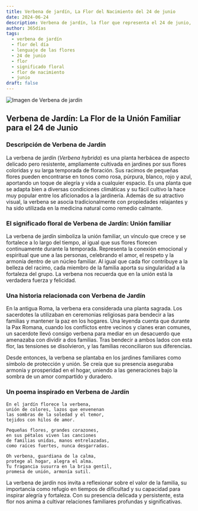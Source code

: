 ```yaml
---
title: Verbena de jardín, La Flor del Nacimiento del 24 de junio
date: 2024-06-24
description: Verbena de jardín, la flor que representa el 24 de junio, simboliza Unión familiar. Descubre su fascinante historia, significado en el lenguaje de las flores y una poesía que celebra su belleza.
author: 365días
tags:
  - verbena de jardín
  - flor del día
  - lenguaje de las flores
  - 24 de junio
  - flor
  - significado floral
  - flor de nacimiento
  - junio
draft: false
---
```


![Imagen de Verbena de jardín](https://cdn.pixabay.com/photo/2015/05/07/07/58/flowers-756181_640.jpg#center)


## Verbena de Jardín: La Flor de la Unión Familiar para el 24 de Junio

### Descripción de Verbena de Jardín

La verbena de jardín (_Verbena hybrida_) es una planta herbácea de aspecto delicado pero resistente, ampliamente cultivada en jardines por sus flores coloridas y su larga temporada de floración. Sus racimos de pequeñas flores pueden encontrarse en tonos como rosa, púrpura, blanco, rojo y azul, aportando un toque de alegría y vida a cualquier espacio. Es una planta que se adapta bien a diversas condiciones climáticas y su fácil cultivo la hace muy popular entre los aficionados a la jardinería. Además de su atractivo visual, la verbena se asocia tradicionalmente con propiedades relajantes y ha sido utilizada en la medicina natural como remedio calmante.

### El significado floral de Verbena de Jardín: Unión familiar

La verbena de jardín simboliza la unión familiar, un vínculo que crece y se fortalece a lo largo del tiempo, al igual que sus flores florecen continuamente durante la temporada. Representa la conexión emocional y espiritual que une a las personas, celebrando el amor, el respeto y la armonía dentro de un núcleo familiar. Al igual que cada flor contribuye a la belleza del racimo, cada miembro de la familia aporta su singularidad a la fortaleza del grupo. La verbena nos recuerda que en la unión está la verdadera fuerza y felicidad.

### Una historia relacionada con Verbena de Jardín

En la antigua Roma, la verbena era considerada una planta sagrada. Los sacerdotes la utilizaban en ceremonias religiosas para bendecir a las familias y mantener la paz en los hogares. Una leyenda cuenta que durante la Pax Romana, cuando los conflictos entre vecinos y clanes eran comunes, un sacerdote llevó consigo verbena para mediar en un desacuerdo que amenazaba con dividir a dos familias. Tras bendecir a ambos lados con esta flor, las tensiones se disolvieron, y las familias reconciliaron sus diferencias.

Desde entonces, la verbena se plantaba en los jardines familiares como símbolo de protección y unión. Se creía que su presencia aseguraba armonía y prosperidad en el hogar, uniendo a las generaciones bajo la sombra de un amor compartido y duradero.

### Un poema inspirado en Verbena de Jardín

```
En el jardín florece la verbena,  
unión de colores, lazos que envenenan  
las sombras de la soledad y el temor,  
tejidos con hilos de amor.  

Pequeñas flores, grandes corazones,  
en sus pétalos viven las canciones  
de familias unidas, manos entrelazadas,  
como raíces fuertes, nunca desgarradas.  

Oh verbena, guardiana de la calma,  
protege al hogar, alegra el alma.  
Tu fragancia susurra en la brisa gentil,  
promesa de unión, armonía sutil.  
```

La verbena de jardín nos invita a reflexionar sobre el valor de la familia, su importancia como refugio en tiempos de dificultad y su capacidad para inspirar alegría y fortaleza. Con su presencia delicada y persistente, esta flor nos anima a cultivar relaciones familiares profundas y significativas.